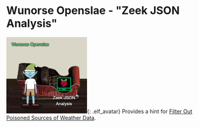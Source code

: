 # Wunorse Openslae - "Zeek JSON Analysis"
![Wunorse Openslae](../img/hints/h12/wunorse_openslae.png){: .elf_avatar}
Provides a hint for [Filter Out Poisoned Sources of Weather Data](../../challenges/c12/).
